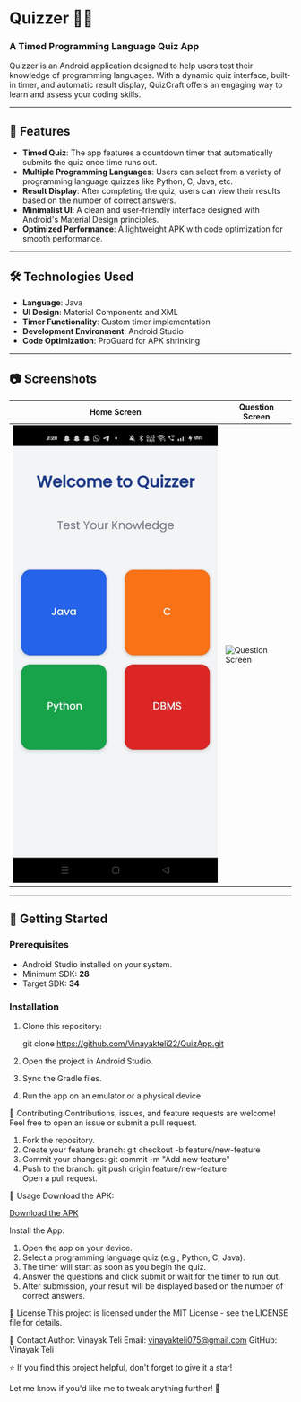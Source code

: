 # Quizzer 🧠✨  
### A Timed Programming Language Quiz App  

Quizzer is an Android application designed to help users test their knowledge of programming languages. With a dynamic quiz interface, built-in timer, and automatic result display, QuizCraft offers an engaging way to learn and assess your coding skills.

---

## 🌟 Features  

- **Timed Quiz**: The app features a countdown timer that automatically submits the quiz once time runs out.  
- **Multiple Programming Languages**: Users can select from a variety of programming language quizzes like Python, C, Java, etc.  
- **Result Display**: After completing the quiz, users can view their results based on the number of correct answers.  
- **Minimalist UI**: A clean and user-friendly interface designed with Android's Material Design principles.  
- **Optimized Performance**: A lightweight APK with code optimization for smooth performance.  

---

## 🛠️ Technologies Used  

- **Language**: Java  
- **UI Design**: Material Components and XML  
- **Timer Functionality**: Custom timer implementation  
- **Development Environment**: Android Studio  
- **Code Optimization**: ProGuard for APK shrinking  

---

## 📷 Screenshots  

| **Home Screen**            | **Question Screen**          |  
|----------------------------|------------------------------|  
| ![Home Screen](https://github.com/Vinayakteli22/QuizApp/blob/main/Hone-screen-quiz.jpg) | ![Question Screen](https://github.com/YourUsername/QuizCraft/blob/master/Question.jpg) |  

---

## 🚀 Getting Started  

### Prerequisites  
- Android Studio installed on your system.  
- Minimum SDK: **28**  
- Target SDK: **34**  

### Installation  
1. Clone this repository:  

   git clone https://github.com/Vinayakteli22/QuizApp.git
2. Open the project in Android Studio.
3. Sync the Gradle files.
4. Run the app on an emulator or a physical device.

🤝 Contributing
Contributions, issues, and feature requests are welcome! Feel free to open an issue or submit a pull request.

1. Fork the repository.
2. Create your feature branch:
    git checkout -b feature/new-feature  
3. Commit your changes:
   git commit -m "Add new feature"  
4. Push to the branch:
   git push origin feature/new-feature  
Open a pull request.


🚀 Usage
Download the APK:

[Download the APK](https://github.com/Vinayakteli22/QuizApp/releases/download/Quizzer/app-debug.apk)

Install the App:
1. Open the app on your device.
2. Select a programming language quiz (e.g., Python, C, Java).
3. The timer will start as soon as you begin the quiz.
4. Answer the questions and click submit or wait for the timer to run out.
5. After submission, your result will be displayed based on the number of correct answers.


📄 License
This project is licensed under the MIT License - see the LICENSE file for details.

📧 Contact
Author: Vinayak Teli
Email: vinayakteli075@gmail.com
GitHub: Vinayak Teli

⭐ If you find this project helpful, don't forget to give it a star!

  Let me know if you'd like me to tweak anything further! 🚀

